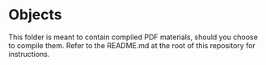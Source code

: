 # Objects

This folder is meant to contain compiled PDF materials, should you choose to compile them. Refer to the README.md at the root of this repository for instructions.
